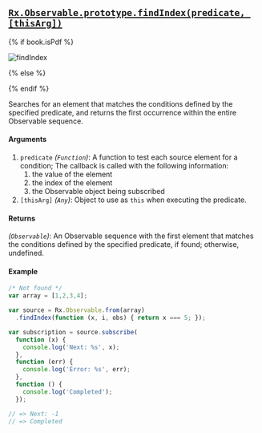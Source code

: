 ## [`Rx.Observable.prototype.findIndex(predicate, [thisArg])`](https://github.com/Reactive-Extensions/RxJS/blob/master/src/core/linq/observable/findindex.js)

{% if book.isPdf %}

![findIndex](http://reactivex.io/documentation/operators/images/findIndex.png)

{% else %}

<rx-marbles key="findIndex"></rx-marbles>

{% endif %}

Searches for an element that matches the conditions defined by the specified predicate, and returns the first occurrence within the entire Observable sequence.
 
#### Arguments
1. `predicate` *(`Function`)*: A function to test each source element for a condition;  The callback is called with the following information:
    1. the value of the element
    2. the index of the element
    3. the Observable object being subscribed
2. `[thisArg]` *(`Any`)*: Object to use as `this` when executing the predicate.

#### Returns
*(`Observable`)*: An Observable sequence with the first element that matches the conditions defined by the specified predicate, if found; otherwise, undefined.

#### Example

[](http://jsbin.com/nodec/1/embed?js,console)

```js
/* Not found */
var array = [1,2,3,4];

var source = Rx.Observable.from(array)
  .findIndex(function (x, i, obs) { return x === 5; });

var subscription = source.subscribe(
  function (x) {
    console.log('Next: %s', x);
  },
  function (err) {
    console.log('Error: %s', err);
  },
  function () {
    console.log('Completed');
  });

// => Next: -1
// => Completed
```
